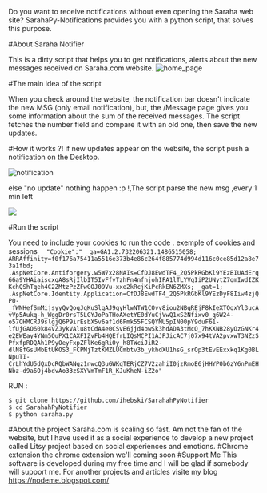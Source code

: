 Do you want to receive notifications without even opening the Saraha web site? SarahaPy-Notifications provides you with a python script, that solves this purpose.

#About Saraha Notifier

This is a dirty script that helps you to get notifications, alerts about the new messages received on Saraha.com website.
![home_page](http://i.imgur.com/2fSFAjA.png)

#The main idea of the script

When you check around the website, the notification bar doesn't indicate the new MSG (only email notification), but, the /Message page gives you some information about the sum of the received messages. The script fetches the number field and compare it with an old one, then save the new updates.

#How it works ?!
if new updates appear on the website, the script push a notification on the Desktop. 

![notification](http://i.imgur.com/AR4tnI5.png)

else "no update" nothing happen :p !,The script parse the new msg ,every 1 min left 

![](http://i.imgur.com/4PLElEK.png)

#Run the script

You need to include your cookies to run the code .
exemple of cookies and sessions
`	"Cookie":"
_ga=GA1.2.732206321.1486515058; ARRAffinity=f0f176a75411a5516e373b4e86c264f885774d994d116c0ce85d12a8e73a1fbd; .AspNetCore.Antiforgery.w5W7x28NAIs=CfDJ8EwdTF4_2Q5PkRGbKl9YEzBIUAdErq66a9YHAiaiscxqA8sRjIlbIT5IvFfvTzhFn4nfhjohIFA1lTLYVqIiP2UNytZ7qmIwdIZKKchQShTqeh4C2ZMtzPzZFwGOJ09Vu-xxe2kRcjKiPcRkEN6ZMXs; _gat=1; .AspNetCore.Identity.Application=CfDJ8EwdTF4_2Q5PkRGbKl9YEzDyF8Iiw4zjQP0-_fWNHefSmMijsyyQvQoqJqKuSlgAJ9qyHlwNTW1COvv8iou2NBqREjF8kIeXTOqxYl3ucAvVp5Aukq-h_WggDr0rsT5LGYJoPaTHoAXetYE0dYuCjVwQ1xS2Nfixv0_q6W24-o57OHMCRJ9slgjQ6P9irEsbX5v6af1d6Fmk55FCSQYMU5pIN00pY9duF61-lfUjGAO60k84VZJykVAlu8tCdA4e0CSvE6jjd4bwSk3hdADA3tMcO_7hKXNB28yOzGNKr4e2EWEay4YNm5OuPX1CAXFIZvFb4HQEfrLIQsMCPI1AJPJicAC7j07x94tVA2pvxwT3NZzSPfxfpRDQAh1P9yOeyFxpZFlKe6gRi0y_h8TWciJiR2-dlN8fGsUMbEtUKOS3_FCPMjTztKMZLUCmbtv3b_ykhdXU1hsG_srOp3tEvEExxkq1Kg0BLNpuTI-CrLhYdU5dQxDcRQbWANgz1nwcQ3uGWKqTERjCZ7V2zahiI0jzRmoE6jHHYP0b6zY6nPmEHNbz-d9a6Oj4bdvAo33zSXYVmTmF1R_KJuKheN-iZ2o"
`

RUN : 
```
$ git clone https://github.com/ihebski/SarahahPyNotifier
$ cd SarahahPyNotifier
$ python saraha.py
```
#About the project
Saraha.com is scaling so fast. Am not the fan of the website, but I have used it as a social experience to develop a new project called Litsy project based on social experiences and emotions.
#Chrome extension
the chrome extension we'll coming soon
#Support Me 
This software is developed during my free time and I will be glad if somebody will support me.
For another projects and articles visite my blog https://nodeme.blogspot.com/
